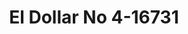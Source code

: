 ---
f_zip-code: 92231
f_state-code: CA
title: El Dollar No 4-16731
f_phone: 760-357-1491
f_city-only: Calexico
f_address: 501 South Imperial Avenue Calexico
f_location-unique-id: '16731'
slug: el-dollar-no-4-16731
updated-on: '2024-05-30T13:46:58.046Z'
created-on: '2024-05-30T13:36:59.803Z'
published-on: '2024-05-30T13:54:32.469Z'
f_city-state: cms/city/calexico-ca.md
f_company: cms/company/el-dollar-no-4.md
f_state: cms/state/california.md
layout: '[payday-loan].html'
tags: payday-loan
---